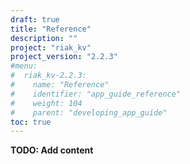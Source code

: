 ```yaml
---
draft: true
title: "Reference"
description: ""
project: "riak_kv"
project_version: "2.2.3"
#menu:
#  riak_kv-2.2.3:
#    name: "Reference"
#    identifier: "app_guide_reference"
#    weight: 104
#    parent: "developing_app_guide"
toc: true
---
```


**TODO: Add content**
